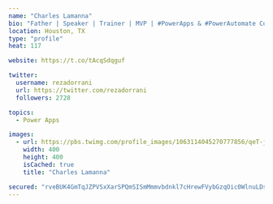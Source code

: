 ```yaml
---
name: "Charles Lamanna"
bio: "Father | Speaker | Trainer | MVP | #PowerApps & #PowerAutomate Community Super User | YouTuber Right-pointing triangle http://youtube.com/c/rezadorrani | Learn - Share - Clockwise rightwards and leftwards open circle arrows"
location: Houston, TX
type: "profile"
heat: 117

website: https://t.co/tAcqSdqguf

twitter:
  username: rezadorrani
  url: https://twitter.com/rezadorrani
  followers: 2728

topics:
  - Power Apps

images:
  - url: https://pbs.twimg.com/profile_images/1063114045270777856/qeT-jpWr_400x400.jpg
    width: 400
    height: 400
    isCached: true
    title: "Charles Lamanna"

secured: "rveBUK4GmTqJZPVSxXarSPQmSISmMmmvbdnkl7cHrewFVybGzqOic0WlnuLDsqK/mLVISiBw6Hh+43mnRqd/aqxB7DWJXkDFDzdui7e46ryotjbwuDi3Rmsgljlx0XQvPQcx6WT7HZXTMXO+DgEOuBXAnm8T3qgvXUlqI20Bu7UwLmt8RM8AaJUJfnd1S6A9gJ8IvmfJ/zFeMXfqj4eCMSf8yOmLawE/KGkjYiWzEe11YHMum2t3RvWU9uMdWHgkloQ+DO+VWkFQYyDO21DHyw6oM5uIenifAjD6py0tg5jfqbqfxZBAY2Lgw2rmARNDAJQzk9HbOyytBPlYGLUGjniuJIQDQWzTJ+FR4lfwTaqg9SuDCvcfC5kQ0n0BVi0vzTiDk+kenNfHwjko+re0MKo2fO58mb/APhf79joRb94=;fr972NIb1Wm9H7ztmTgJ0A=="
---
```


